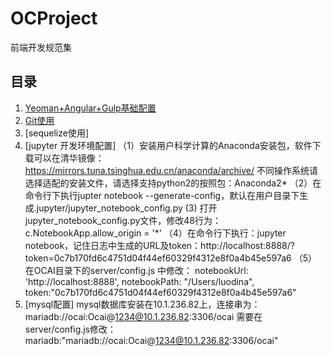 # OCProject
前端开发规范集

## 目录
1. [Yeoman+Angular+Gulp基础配置](https://github.com/lishan/OCProject/tree/master/Basic)
2. [Git使用](https://github.com/lishan/OCProject/tree/master/Git)
3. [sequelize使用]
4. [jupyter 开发环境配置]
    （1）安装用户科学计算的Anaconda安装包，软件下载可以在清华镜像： https://mirrors.tuna.tsinghua.edu.cn/anaconda/archive/
        不同操作系统请选择适配的安装文件，请选择支持python2的按照包：Anaconda2*
    （2）在命令行下执行jupter notebook  --generate-config，默认在用户目录下生成.jupyter/jupyter_notebook_config.py
     (3) 打开jupyter_notebook_config.py文件，修改48行为：c.NotebookApp.allow_origin = '*'
    （4）在命令行下执行：jupyter notebook，记住日志中生成的URL及token：http://localhost:8888/?token=0c7b170fd6c4751d04f44ef60329f4312e8f0a4b45e597a6
    （5）在OCAI目录下的server/config.js 中修改：
              notebookUrl: 'http://localhost:8888',
              notebookPath: "/Users/luodina",
              token:"0c7b170fd6c4751d04f44ef60329f4312e8f0a4b45e597a6"
5.  [mysql配置]
     mysql数据库安装在10.1.236.82上，连接串为：mariadb://ocai:Ocai@1234@10.1.236.82:3306/ocai
     需要在server/config.js修改：mariadb:"mariadb://ocai:Ocai@1234@10.1.236.82:3306/ocai"